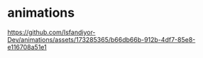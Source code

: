 # animations



https://github.com/Isfandiyor-Dev/animations/assets/173285365/b66db66b-912b-4df7-85e8-e116708a51e1


 
 
